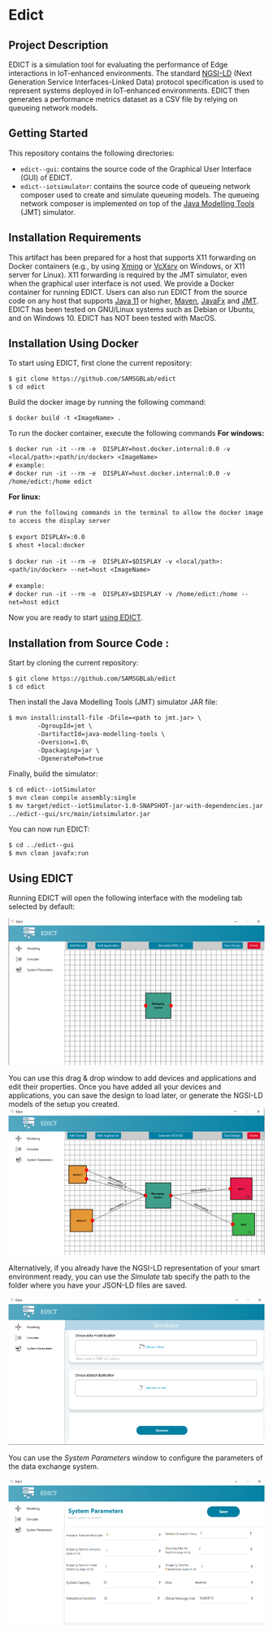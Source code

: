 # Edict

## Project Description
EDICT is a simulation tool for evaluating the performance of Edge interactions in IoT-enhanced environments.
The standard [NGSI-LD](https://fiware-datamodels.readthedocs.io/en/stable/ngsi-ld_howto/) (Next Generation Service Interfaces-Linked Data) protocol specification is used to represent systems deployed in IoT-enhanced environments. 
EDICT then generates a performance metrics dataset as a CSV file by relying on queueing network models.


## Getting Started
This repository contains the following directories:
* `edict--gui`:  contains the source code of the Graphical User Interface (GUI) of EDICT.
* `edict--iotsimulator`:  contains the source code of queueing network composer used to create and simulate queueing models. The queueing network composer is implemented on top of the [Java Modelling Tools](https://jmt.sourceforge.net/) (JMT) simulator.

## Installation Requirements
This artifact has been prepared for a host that supports X11 forwarding on Docker containers (e.g., by using [Xming](https://sourceforge.net/projects/xming/) or [VcXsrv](https://sourceforge.net/projects/vcxsrv/) on Windows, or X11 server for Linux). X11 forwarding is required by the JMT simulator, even when the graphical user interface is not used.
We provide a Docker container for running EDICT.  Users can also run EDICT from the source code on any host that supports [Java 11](https://www.oracle.com/java/technologies/javase-jdk11-downloads.html) or higher, [Maven](https://maven.apache.org/download.cgi), [JavaFx](https://gluonhq.com/products/javafx/) and [JMT](http://sourceforge.net/projects/jmt/files/jmt/JMT-1.2.0/JMT-singlejar-1.2.0.jar/download).
EDICT has been tested on GNU/Linux systems such as Debian or Ubuntu, and on Windows 10. EDICT has NOT been tested with MacOS.
## Installation Using Docker
To start using EDICT, first clone the current repository:
```
$ git clone https://github.com/SAMSGBLab/edict 
$ cd edict
```
Build the docker image by running the following command:
```
$ docker build -t <ImageName> .
```

To run the docker container, execute the following commands
**For windows:**
```
$ docker run -it --rm -e  DISPLAY=host.docker.internal:0.0 -v <local/path>:<path/in/docker> <ImageName>
# example:
# docker run -it --rm -e  DISPLAY=host.docker.internal:0.0 -v /home/edict:/home edict
```
<B> For linux: </B>

```
# run the following commands in the terminal to allow the docker image to access the display server

$ export DISPLAY=:0.0
$ xhost +local:docker

$ docker run -it --rm -e  DISPLAY=$DISPLAY -v <local/path>:<path/in/docker> --net=host <ImageName>

# example:
# docker run -it --rm -e  DISPLAY=$DISPLAY -v /home/edict:/home --net=host edict

```
 Now you are ready to start  [using EDICT](#using-edict).
## <B>Installation from Source Code</B> :
Start by cloning the current repository:
```
$ git clone https://github.com/SAMSGBLab/edict 
$ cd edict
```
Then install the Java Modelling Tools (JMT) simulator JAR file:
```
$ mvn install:install-file -Dfile=<path to jmt.jar> \
        -DgroupId=jmt \
        -DartifactId=java-modelling-tools \
        -Dversion=1.0\
        -Dpackaging=jar \
        -DgeneratePom=true
```
Finally, build the simulator:
```
$ cd edict--iotSimulator
$ mvn clean compile assembly:single
$ mv target/edict--iotSimulator-1.0-SNAPSHOT-jar-with-dependencies.jar ../edict--gui/src/main/iotsimulator.jar
```
You can now run EDICT:
```
$ cd ../edict--gui
$ mvn clean javafx:run
```

## Using EDICT

Running EDICT will open the following interface with the modeling tab selected by default:

![home screen](/images/homeEmpty.png)

You can use this drag & drop window to add devices and applications and edit their properties. 
Once you have added all your devices and applications, you can save the design to load later, or generate the NGSI-LD models of the setup you created.
![modeling screen](/images/modeling.png)

Alternatively, if you already have the NGSI-LD representation of your smart environment ready, you can use the *Simulate* tab specify the path to the folder where you have your JSON-LD files are saved. 

![simulation screen](/images/simulation.png)

You can use the *System Parameters* window to configure the parameters of the data exchange system.

![system parameters screen](/images/systemParameters.png)



